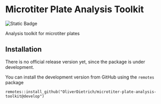 # Microtiter Plate Analysis Toolkit
![Static Badge]([https://img.shields.io/badge/status-under_development-blue](https://img.shields.io/badge/Status-under_development-green))

Analysis toolkit for microtiter plates

## Installation
There is no official release version yet, since the package is under development.

You can install the development version from GitHub using the `remotes` package
```
remotes::install_github("OliverDietrich/microtiter-plate-analysis-toolkit@develop")
```
